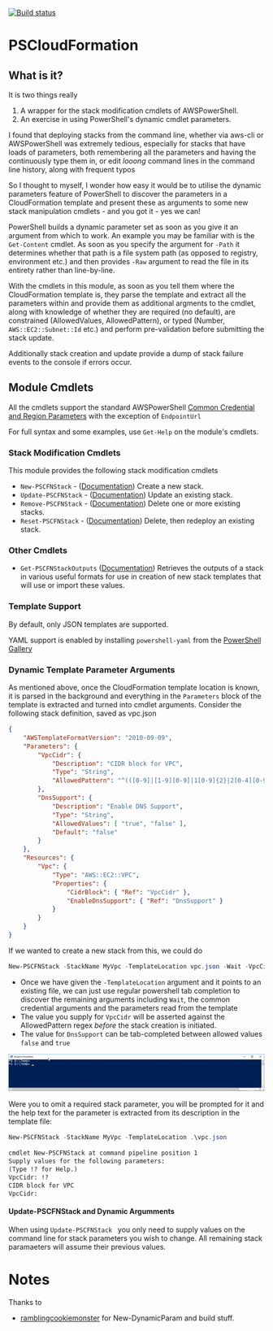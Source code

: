 [![Build status](https://ci.appveyor.com/api/projects/status/fgt7d0icj7emc6hl/branch/master?svg=true)](https://ci.appveyor.com/project/fireflycons/pscloudformation/branch/master)

# PSCloudFormation

## What is it?

It is two things really

1. A wrapper for the stack modification cmdlets of AWSPowerShell. 
2. An exercise in using PowerShell's dynamic cmdlet parameters.

I found that deploying stacks from the command line, whether via aws-cli or AWSPowerShell was extremely tedious, especially for stacks that have loads of parameters, both remembering all the parameters and having the continuously type them in, or edit _looong_ command lines in the command line history, along with frequent typos

So I thought to myself, I wonder how easy it would be to utilise the dynamic parameters feature of PowerShell to discover the parameters in a CloudFormation template and present these as arguments to some new stack manipulation cmdlets - and you got it - yes we can!

PowerShell builds a dynamic parameter set as soon as you give it an argument from which to work. An example you may be familiar with is the `Get-Content` cmdlet. As soon as you specify the argument for `-Path` it determines whether that path is a file system path (as opposed to registry, environment etc.) and then provides `-Raw` argument to read the file in its entirety rather than line-by-line.

With the cmdlets in this module, as soon as you tell them where the CloudFormation template is, they parse the template and extract all the parameters within and provide them as additional argments to the cmdlet, along with knowledge of whether they are required (no default), are constrained (AllowedValues, AllowedPattern), or typed (Number, `AWS::EC2::Subnet::Id` etc.) and perform pre-validation before submitting the stack update.

Additionally stack creation and update provide a dump of stack failure events to the console if errors occur.

## Module Cmdlets

All the cmdlets support the standard AWSPowerShell [Common Credential and Region Parameters](https://docs.aws.amazon.com/powershell/latest/reference/items/pstoolsref-commonparams.html) with the exception of `EndpointUrl`

For full syntax and some examples, use `Get-Help` on the module's cmdlets.

### Stack Modification Cmdlets

This module provides the following stack modification cmdlets

- `New-PSCFNStack` - ([Documentation](docs/en-US/New-PSCFNStack.md)) Create a new stack.
- `Update-PSCFNStack` - ([Documentation](docs/en-US/Update-PSCFNStack.md)) Update an existing stack.
- `Remove-PSCFNStack` - ([Documentation](docs/en-US/Remove-PSCFNStack.md)) Delete one or more existing stacks.
- `Reset-PSCFNStack` - ([Documentation](docs/en-US/Reset-PSCFNStack.md)) Delete, then redeploy an existing stack.

### Other Cmdlets

- `Get-PSCFNStackOutputs` ([Documentation](docs/en-US/Get-PSCFNStackOutputs.md)) Retrieves the outputs of a stack in various useful formats for use in creation of new stack templates that will use or import these values.

### Template Support

By default, only JSON templates are supported. 

YAML support is enabled by installing `powershell-yaml` from the [PowerShell Gallery](https://www.powershellgallery.com/packages/powershell-yaml)

### Dynamic Template Parameter Arguments

As mentioned above, once the CloudFormation template location is known, it is parsed in the background and everything in the `Parameters` block of the template is extracted and turned into cmdlet arguments. Consider the following stack definition, saved as vpc.json

```json
{
    "AWSTemplateFormatVersion": "2010-09-09",
    "Parameters": {
        "VpcCidr": {
            "Description": "CIDR block for VPC",
            "Type": "String",
            "AllowedPattern": "^(([0-9]|[1-9][0-9]|1[0-9]{2}|2[0-4][0-9]|25[0-5])\\.){3}([0-9]|[1-9][0-9]|1[0-9]{2}|2[0-4][0-9]|25[0-5])(\/([0-9]|[1-2][0-9]|3[0-2]))$"
        },
        "DnsSupport": {
            "Description": "Enable DNS Support",
            "Type": "String",
            "AllowedValues": [ "true", "false" ],
            "Default": "false"
        }
    },
    "Resources": {
        "Vpc": {
            "Type": "AWS::EC2::VPC",
            "Properties": {
                "CidrBlock": { "Ref": "VpcCidr" },
                "EnableDnsSupport": { "Ref": "DnsSupport" }
            }
        }
    }
}
```

If we wanted to create a new stack from this, we could do
```powershell
New-PSCFNStack -StackName MyVpc -TemplateLocation vpc.json -Wait -VpcCidr 10.0.0.0/16 -DnsSupport true
```

- Once we have given the `-TemplateLocation` argument and it points to an  existing file, we can just use regular powershell tab completion to discover the remaining arguments including `Wait`, the common credential arguments and the parameters read from the template
- The value you supply for `VpcCidr` will be asserted against the AllowedPattern regex _before_ the stack creation is initiated.
- The value for `DnsSupport` can be tab-completed between allowed values `false` and `true`

![New-PSCFNStack](images/New-PSCFNStack.gif?raw=true "New-PSCFNStack in action")

Were you to omit a required stack parameter, you will be prompted for it and the help text for the parameter is extracted from its description in the template file:

```powershell
New-PSCFNStack -StackName MyVpc -TemplateLocation .\vpc.json
```

```
cmdlet New-PSCFNStack at command pipeline position 1
Supply values for the following parameters:
(Type !? for Help.)
VpcCidr: !?
CIDR block for VPC
VpcCidr:
```

#### Update-PSCFNStack and Dynamic Argumments

When using ```Update-PSCFNStack ``` you only need to supply values on the command line for stack parameters you wish to change. All remaining stack paramaeters will assume their previous values.

# Notes

Thanks to

* [ramblingcookiemonster](http://ramblingcookiemonster.github.io/) for New-DynamicParam and build stuff.
